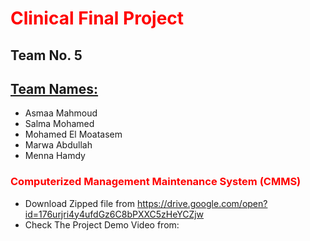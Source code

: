 # <b><span style="color:Red">Clinical Final Project </span> </b>
## Team No. 5
## <u> Team Names:</u>
* Asmaa Mahmoud
* Salma Mohamed 
* Mohamed El Moatasem
* Marwa Abdullah
* Menna Hamdy 
### <span style="color:Red"> Computerized Management Maintenance System (CMMS)
* Download Zipped file from https://drive.google.com/open?id=176urjri4y4ufdGz6C8bPXXC5zHeYCZjw
* Check The Project Demo Video from:
